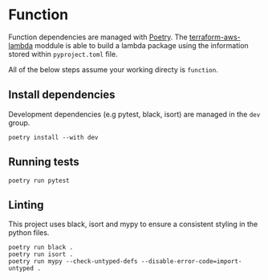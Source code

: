 # Function

Function dependencies are managed with [Poetry](https://python-poetry.org/docs/). The [terraform-aws-lambda](https://github.com/terraform-aws-modules/terraform-aws-lambda) moddule is able to build a lambda package using the information stored within `pyproject.toml` file.

All of the below steps assume your working directy is `function`.

## Install dependencies

Development dependencies (e.g pytest, black, isort) are managed in the `dev` group.

```shell
poetry install --with dev
```

## Running tests

```shell
poetry run pytest
```

## Linting

This project uses black, isort and mypy to ensure a consistent styling in the python files.

```shell
poetry run black .
poetry run isort .
poetry run mypy --check-untyped-defs --disable-error-code=import-untyped .
```
